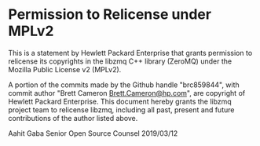 # Permission to Relicense under MPLv2

This is a statement by Hewlett Packard Enterprise
that grants permission to relicense its copyrights in the libzmq C++
library (ZeroMQ) under the Mozilla Public License v2 (MPLv2).

A portion of the commits made by the Github handle "brc859844", with
commit author "Brett Cameron <Brett.Cameron@hp.com>", are copyright of Hewlett Packard Enterprise.
This document hereby grants the libzmq project team to relicense libzmq,
including all past, present and future contributions of the author listed above.

Aahit Gaba
Senior Open Source Counsel
2019/03/12
